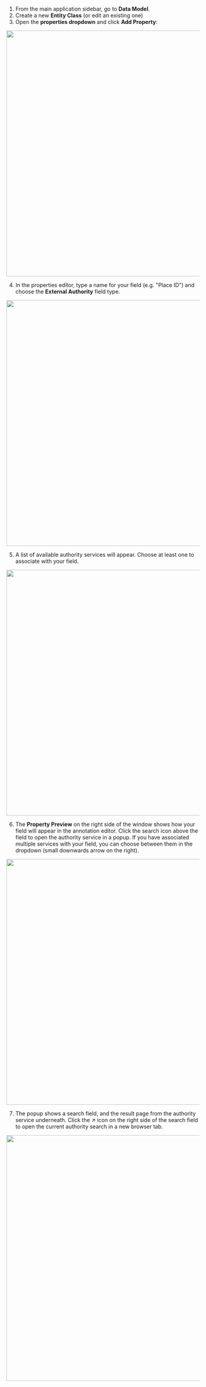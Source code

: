 1. From the main application sidebar, go to __Data Model__.
2. Create a new __Entity Class__ (or edit an existing one)
3. Open the __properties dropdown__ and click __Add Property__:


<img src="https://github.com/rsimon/immarkus/assets/470971/3fab0cc1-52c1-456d-b764-1fffa59a73ee" width="640"/>

4. In the properties editor, type a name for your field (e.g. "Place ID") and choose the __External Authority__ field type.

<img src="https://github.com/rsimon/immarkus/assets/470971/b5bea7fe-d3ef-428f-bb63-768b7c76bac6" width="640" />

5. A list of available authority services will appear. Choose at least one to associate with your field. 

<img src="https://github.com/rsimon/immarkus/assets/470971/13968141-cf7a-41bc-8104-314160f0ad6e" width="640" />

6. The __Property Preview__ on the right side of the window shows how your field will appear in the annotation editor. Click the search icon above the field to open the authority service in a popup. If you have associated multiple services with your field, you can choose between them in the dropdown (small downwards arrow on the right).

<img src="https://github.com/rsimon/immarkus/assets/470971/8bc69332-6b08-4f9c-8a25-f8cbccc623ba" width="640" />

7. The popup shows a search field, and the result page from the authority service underneath. Click the ↗ icon on the right side of the search field to open the current authority search in a new browser tab. 

<img src="https://github.com/rsimon/immarkus/assets/470971/3010e0d6-45cd-4c27-9924-debff4af2d35" width="640" />
